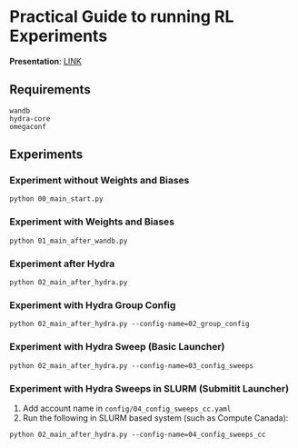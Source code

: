 # Practical Guide to running RL Experiments

**Presentation**: [LINK]([https://github.com/subho406/Practical-Guide-to-RL-Experiments/raw/main/Presentation.pdf])

## Requirements

```
wandb
hydra-core
omegaconf
```
## Experiments

### Experiment without Weights and Biases
```
python 00_main_start.py
```
### Experiment with Weights and Biases
```
python 01_main_after_wandb.py
```

### Experiment after Hydra
```
python 02_main_after_hydra.py
```

### Experiment with Hydra Group Config
```
python 02_main_after_hydra.py --config-name=02_group_config
```

### Experiment with Hydra Sweep (Basic Launcher)
```
python 02_main_after_hydra.py --config-name=03_config_sweeps
```

### Experiment with Hydra Sweeps in SLURM (Submitit Launcher)
1. Add account name in `config/04_config_sweeps_cc.yaml`
2. Run the following in SLURM based system (such as Compute Canada): 
```
python 02_main_after_hydra.py --config-name=04_config_sweeps_cc 
```
